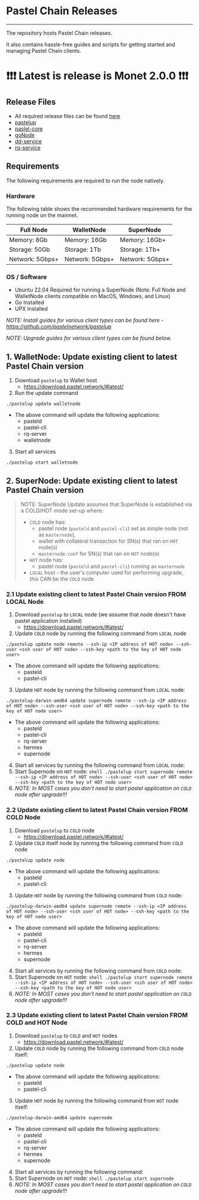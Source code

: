 # Pastel Chain Releases

---

The repository hosts Pastel Chain releases.

It also contains hassle-free guides and scripts for getting started and managing Pastel Chain clients.

# ❗️❗️❗️ Latest is release is Monet 2.0.0 ❗️❗️❗️

## Release Files

* All required release files can be found [here](https://download.pastel.network/#latest-release/)
* [pastelup](https://github.com/pastelnetwork/pastelup/releases)
* [paslel-core](https://github.com/pastelnetwork/pastel/releases)
* [goNode](https://github.com/pastelnetwork/gonode/releases)
* [dd-service](https://github.com/pastelnetwork/dd-service/releases)
* [rq-service](https://github.com/pastelnetwork/rqservice/releases)

## Requirements

The following requirements are required to run the node natively.

### Hardware 

The following table shows the recommended hardware requirements for the running node on the mainnet.

| Full Node | WalletNode | SuperNode | 
| ----------- | ----------- | ----------- |
| Memory: 8Gb | Memory: 16Gb | Memory: 16Gb+ | 
| Storage: 50Gb | Storage: 1Tb | Storage: 1Tb+ | 
| Network: 5Gbps+	| Network: 5Gbps+ | Network: 5Gbps+ |

### OS / Software 
* Ubuntu 22.04 Required for running a SuperNode (Note: Full Node and WalletNode clients compatible on MacOS, Windows, and Linux)
* Go Installed
* UPX Installed

_NOTE: Install guides for various client types can be found here - https://github.com/pastelnetwork/pastelup_

_NOTE: Upgrade guides for various client types can be found below._

## 1. WalletNode: Update existing client to latest Pastel Chain version

1. Download `pastelup` to Wallet host
   * https://download.pastel.network/#latest/
2. Run the update command
  ```shell
  ./pastelup update walletnode
  ```
  * The above command will update the following applications:
    * pasteld
    * pastel-cli
    * rq-server
    * walletnode
3. Start all services
  ```shell
  ./pastelup start walletnode
  ```
 
## 2. SuperNode: Update existing client to latest Pastel Chain version

> NOTE: SuperNode Update assumes that SuperNode is established via a COLD/HOT mode set-up where:
>   * `COLD` node has:
>     * pastel node (`pasteld` and `pastel-cli`) set as simple node (not as `masternode`),
>     * wallet with collateral transaction for SN(s) that ran on `HOT` node(s) 
>     * `masternode.conf` for SN(s) that ran on `HOT` node(s)
>   * `HOT` node has:
>     * pastel node (`pasteld` and `pastel-cli`) running as `masternode`
>   * `LOCAL` host - the user's computer used for performing upgrade, this CAN be the `COLD` node  

### 2.1 Update existing client to latest Pastel Chain version FROM LOCAL Node

1. Download `pastelup` to `LOCAL` node (we assume that node doesn't have pastel application installed)
   * https://download.pastel.network/#latest/
2. Update `COLD` node by running the following command from `LOCAL` node
  ```shell
  ./pastelup update node remote --ssh-ip <IP address of HOT node> --ssh-user <ssh user of HOT node> --ssh-key <path to the key of HOT node user>
  ```
  * The above command will update the following applications:
    * pasteld
    * pastel-cli
3. Update `HOT` node by running the following command from `LOCAL` node:
  ```shell
  ./pastelup-darwin-amd64 update supernode remote --ssh-ip <IP address of HOT node> --ssh-user <ssh user of HOT node> --ssh-key <path to the key of HOT node user>
  ```
  * The above command will update the following applications:
    * pasteld
    * pastel-cli
    * rq-server
    * hermes
    * supernode
4. Start all services by running the following command from `LOCAL` node:
  1. Start Supernode on `HOT` node:
    ```shell
    ./pastelup start supernode remote --ssh-ip <IP address of HOT node> --ssh-user <ssh user of HOT node> --ssh-key <path to the key of HOT node user>
    ```
  2. _NOTE: In MOST cases you don't need to start pastel application on `COLD` node after upgrade!!!_

### 2.2 Update existing client to latest Pastel Chain version FROM COLD Node

1. Download `pastelup` to `COLD` node
   * https://download.pastel.network/#latest/
2. Update `COLD` itself node by running the following command from `COLD` node
  ```shell
  ./pastelup update node
  ```
  * The above command will update the following applications:
    * pasteld
    * pastel-cli
3. Update `HOT` node by running the following command from `COLD` node:
  ```shell
  ./pastelup-darwin-amd64 update supernode remote --ssh-ip <IP address of HOT node> --ssh-user <ssh user of HOT node> --ssh-key <path to the key of HOT node user>
  ```
  * The above command will update the following applications:
    * pasteld
    * pastel-cli
    * rq-server
    * hermes
    * supernode
4. Start all services by running the following command from `COLD` node:
  1. Start Supernode on `HOT` node:
    ```shell
    ./pastelup start supernode remote --ssh-ip <IP address of HOT node> --ssh-user <ssh user of HOT node> --ssh-key <path to the key of HOT node user>
    ```
  2. _NOTE: In MOST cases you don't need to start pastel application on `COLD` node after upgrade!!!_

### 2.3 Update existing client to latest Pastel Chain version FROM COLD and HOT Node

1. Download `pastelup` to `COLD` and `HOT` nodes
   * https://download.pastel.network/#latest/
2. Update `COLD` node by running the following command from `COLD` node itself:
```shell
./pastelup update node
```
  * The above command will update the following applications:
    * pasteld
    * pastel-cli
3. Update `HOT` node by running the following command from `HOT` node itself:
```shell
./pastelup-darwin-amd64 update supernode
```
  * The above command will update the following applications:
    * pasteld
    * pastel-cli
    * rq-server
    * hermes
    * supernode
4. Start all services by running the following command:
  1. Start Supernode on `HOT` node:
    ```shell
    ./pastelup start supernode
    ```
  2. _NOTE: In MOST cases you don't need to start pastel application on `COLD` node after upgrade!!!_
